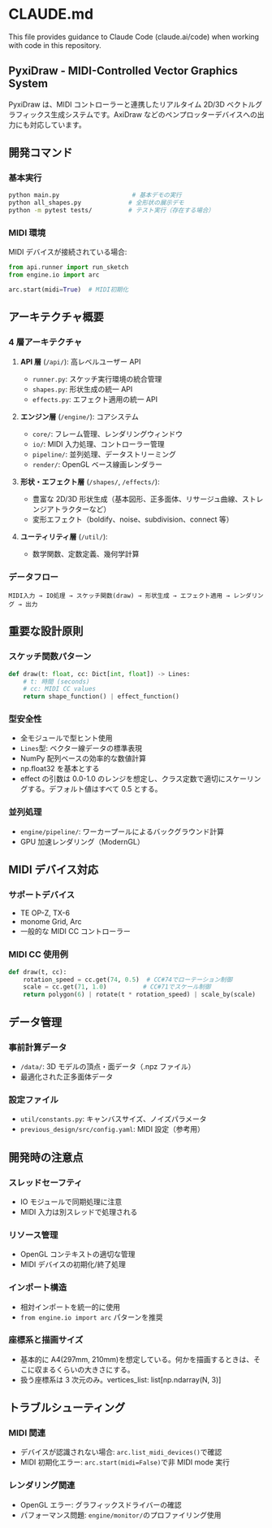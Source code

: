 # CLAUDE.md

This file provides guidance to Claude Code (claude.ai/code) when working with code in this repository.

## PyxiDraw - MIDI-Controlled Vector Graphics System

PyxiDraw は、MIDI コントローラーと連携したリアルタイム 2D/3D ベクトルグラフィックス生成システムです。AxiDraw などのペンプロッターデバイスへの出力にも対応しています。

## 開発コマンド

### 基本実行

```bash
python main.py                    # 基本デモの実行
python all_shapes.py             # 全形状の展示デモ
python -m pytest tests/          # テスト実行（存在する場合）
```

### MIDI 環境

MIDI デバイスが接続されている場合:

```python
from api.runner import run_sketch
from engine.io import arc

arc.start(midi=True)  # MIDI初期化
```

## アーキテクチャ概要

### 4 層アーキテクチャ

1. **API 層** (`/api/`): 高レベルユーザー API

   - `runner.py`: スケッチ実行環境の統合管理
   - `shapes.py`: 形状生成の統一 API
   - `effects.py`: エフェクト適用の統一 API

2. **エンジン層** (`/engine/`): コアシステム

   - `core/`: フレーム管理、レンダリングウィンドウ
   - `io/`: MIDI 入力処理、コントローラー管理
   - `pipeline/`: 並列処理、データストリーミング
   - `render/`: OpenGL ベース線画レンダラー

3. **形状・エフェクト層** (`/shapes/`, `/effects/`):

   - 豊富な 2D/3D 形状生成（基本図形、正多面体、リサージュ曲線、ストレンジアトラクターなど）
   - 変形エフェクト（boldify、noise、subdivision、connect 等）

4. **ユーティリティ層** (`/util/`):
   - 数学関数、定数定義、幾何学計算

### データフロー

```
MIDI入力 → IO処理 → スケッチ関数(draw) → 形状生成 → エフェクト適用 → レンダリング → 出力
```

## 重要な設計原則

### スケッチ関数パターン

```python
def draw(t: float, cc: Dict[int, float]) -> Lines:
    # t: 時間 (seconds)
    # cc: MIDI CC values
    return shape_function() | effect_function()
```

### 型安全性

- 全モジュールで型ヒント使用
- `Lines`型: ベクター線データの標準表現
- NumPy 配列ベースの効率的な数値計算
- np.float32 を基本とする
- effect の引数は 0.0-1.0 のレンジを想定し、クラス定数で適切にスケーリングする。デフォルト値はすべて 0.5 とする。

### 並列処理

- `engine/pipeline/`: ワーカープールによるバックグラウンド計算
- GPU 加速レンダリング（ModernGL）

## MIDI デバイス対応

### サポートデバイス

- TE OP-Z, TX-6
- monome Grid, Arc
- 一般的な MIDI CC コントローラー

### MIDI CC 使用例

```python
def draw(t, cc):
    rotation_speed = cc.get(74, 0.5)  # CC#74でローテーション制御
    scale = cc.get(71, 1.0)          # CC#71でスケール制御
    return polygon(6) | rotate(t * rotation_speed) | scale_by(scale)
```

## データ管理

### 事前計算データ

- `/data/`: 3D モデルの頂点・面データ（.npz ファイル）
- 最適化された正多面体データ

### 設定ファイル

- `util/constants.py`: キャンバスサイズ、ノイズパラメータ
- `previous_design/src/config.yaml`: MIDI 設定（参考用）

## 開発時の注意点

### スレッドセーフティ

- IO モジュールで同期処理に注意
- MIDI 入力は別スレッドで処理される

### リソース管理

- OpenGL コンテキストの適切な管理
- MIDI デバイスの初期化/終了処理

### インポート構造

- 相対インポートを統一的に使用
- `from engine.io import arc` パターンを推奨

### 座標系と描画サイズ

- 基本的に A4(297mm, 210mm)を想定している。何かを描画するときは、そこに収まるくらいの大きさにする。
- 扱う座標系は 3 次元のみ。vertices_list: list[np.ndarray(N, 3)]

## トラブルシューティング

### MIDI 関連

- デバイスが認識されない場合: `arc.list_midi_devices()`で確認
- MIDI 初期化エラー: `arc.start(midi=False)`で非 MIDI mode 実行

### レンダリング関連

- OpenGL エラー: グラフィックスドライバーの確認
- パフォーマンス問題: `engine/monitor/`のプロファイリング使用
